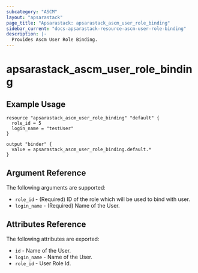 ```yaml
---
subcategory: "ASCM"
layout: "apsarastack"
page_title: "Apsarastack: apsarastack_ascm_user_role_binding"
sidebar_current: "docs-apsarastack-resource-ascm-user-role-binding"
description: |-
  Provides Ascm User Role Binding.
---
```


# apsarastack\_ascm_user_role_binding

## Example Usage

```
resource "apsarastack_ascm_user_role_binding" "default" {
  role_id = 5
  login_name = "testUser"
}

output "binder" {
  value = apsarastack_ascm_user_role_binding.default.*
}
```
## Argument Reference

The following arguments are supported:

* `role_id` - (Required) ID of the role which will be used to bind with user.
* `login_name` - (Required) Name of the User.

## Attributes Reference

The following attributes are exported:

* `id` - Name of the User.
* `login_name` - Name of the User.
* `role_id` - User Role Id.
